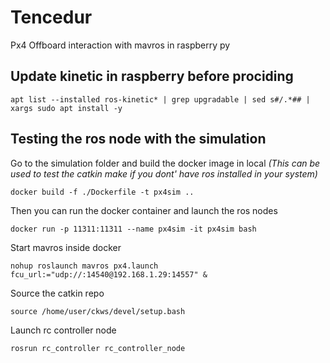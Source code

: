 # Tencedur
Px4 Offboard interaction with mavros in raspberry py


## Update kinetic in raspberry before prociding 

```apt list --installed ros-kinetic* | grep upgradable | sed s#/.*## | xargs sudo apt install -y```

## Testing the ros node with the simulation
Go to the simulation folder and build the docker image in local *(This can be used to test the catkin make if you dont' have ros installed in your system)* 

```docker build -f ./Dockerfile -t px4sim ..```

Then you can run the docker container and launch the ros nodes

```docker run -p 11311:11311 --name px4sim -it px4sim bash ```

Start mavros inside docker

```nohup roslaunch mavros px4.launch fcu_url:="udp://:14540@192.168.1.29:14557" &```

Source the catkin repo

```source /home/user/ckws/devel/setup.bash```

Launch rc controller node

```rosrun rc_controller rc_controller_node```